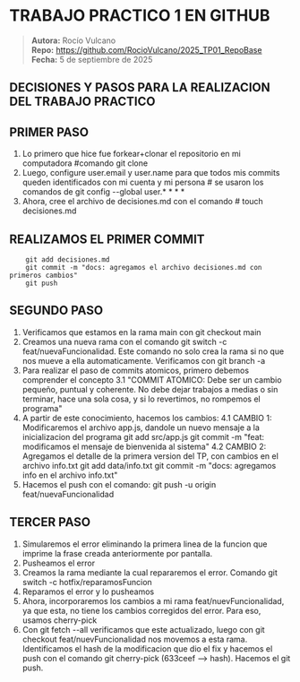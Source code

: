 # TRABAJO PRACTICO 1 EN GITHUB

> **Autora:** Rocío Vulcano  
> **Repo:** https://github.com/RocioVulcano/2025_TP01_RepoBase  
> **Fecha:** 5 de septiembre de 2025

## DECISIONES Y PASOS PARA LA REALIZACION DEL TRABAJO PRACTICO

## PRIMER PASO

1. Lo primero que hice fue forkear+clonar el repositorio en mi computadora #comando git clone
2. Luego, configure user.email y user.name para que todos mis commits queden identificados con mi cuenta y mi persona # se usaron los comandos de git config --global user.* * * *
3. Ahora, cree el archivo de decisiones.md con el comando # touch decisiones.md

## REALIZAMOS EL PRIMER COMMIT
        git add decisiones.md
        git commit -m "docs: agregamos el archivo decisiones.md con primeros cambios"
        git push

## SEGUNDO PASO

1. Verificamos que estamos en la rama main con git checkout main
2. Creamos una nueva rama con el comando git switch -c feat/nuevaFuncionalidad. Este comando no solo crea la rama si no que nos mueve a ella automaticamente. Verificamos con git branch -a
3. Para realizar el paso de commits atomicos, primero debemos comprender el concepto
    3.1 "COMMIT ATOMICO: Debe ser un cambio pequeño, puntual y coherente. No debe dejar trabajos a medias o sin terminar, hace una sola cosa, y si lo revertimos, no rompemos el programa"
4. A partir de este conocimiento, hacemos los cambios:
    4.1 CAMBIO 1: Modificaremos el archivo app.js, dandole un nuevo mensaje a la inicializacion del programa
            git add src/app.js
            git commit -m "feat: modificamos el mensaje de bienvenida al sistema"
    4.2 CAMBIO 2: Agregamos el detalle de la primera version del TP, con cambios en el archivo info.txt
            git add data/info.txt
            git commit -m "docs: agregamos info en el archivo info.txt"
5. Hacemos el push con el comando: git push -u origin feat/nuevaFuncionalidad

## TERCER PASO

1. Simularemos el error eliminando la primera linea de la funcion que imprime la frase creada anteriormente por pantalla. 
2. Pusheamos el error
3. Creamos la rama mediante la cual repararemos el error. Comando git switch -c hotfix/reparamosFuncion
4. Reparamos el error y lo pusheamos
5. Ahora, incorporaremos los cambios a mi rama feat/nuevFuncionalidad, ya que esta, no tiene los cambios corregidos del error. Para eso, usamos cherry-pick
6. Con git fetch --all verificamos que este actualizado, luego con git checkout feat/nuevFuncionalidad nos movemos a esta rama. Identificamos el hash de la modificacion que dio el fix
y hacemos el push con el comando git cherry-pick (633ceef --> hash). Hacemos el git push. 


